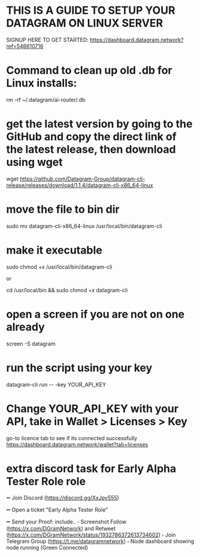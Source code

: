 # THIS IS A GUIDE TO SETUP YOUR DATAGRAM ON LINUX SERVER




SIGNUP HERE TO GET STARTED: https://dashboard.datagram.network?ref=546610716


# Command to clean up old .db for Linux installs:
rm -rf ~/.datagram/ai-router/.db

# get the latest version by going to the GitHub and copy the direct link of the latest release, then download using wget 
wget https://github.com/Datagram-Group/datagram-cli-release/releases/download/1.1.4/datagram-cli-x86_64-linux

# move the file to bin dir
sudo mv datagram-cli-x86_64-linux /usr/local/bin/datagram-cli

# make it executable 
sudo chmod +x /usr/local/bin/datagram-cli
 
 or 

cd /usr/local/bin && sudo chmod +x datagram-cli


# open a screen if you are not on one already 
screen -S datagram

# run the script using your key
datagram-cli run -- -key YOUR_API_KEY
# Change YOUR_API_KEY with your API, take in Wallet > Licenses > Key


go-to licence tab to see if its connected successfully
https://dashboard.datagram.network/wallet?tab=licenses

# extra discord task for Early Alpha Tester Role role
➖ Join Discord (https://discord.gg/XxJpy555)

➖ Open a ticket "Early Alpha Tester Role"

➖ Send your Proof: include..
▫️ Screenshot Follow (https://x.com/DGramNetwork) and Retweet (https://x.com/DGramNetwork/status/1932786372613734602)
▫️ Join Telegram Group (https://t.me/datagramnetwork)
▫️ Node dashboard showing node running (Green Connected)


